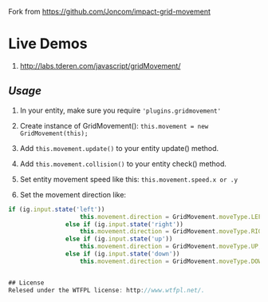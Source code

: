Fork from https://github.com/Joncom/impact-grid-movement

# Live Demos
1. http://labs.tderen.com/javascript/gridMovement/

## _Usage_

1. In your entity, make sure you require `'plugins.gridmovement'`

2. Create instance of GridMovement():
`this.movement = new GridMovement(this);`

3. Add `this.movement.update()` to your entity update() method.

4. Add `this.movement.collision()` to your entity check() method.

5. Set entity movement speed like this:
`this.movement.speed.x or .y`

6. Set the movement direction like:
```javascript
if (ig.input.state('left'))
                    this.movement.direction = GridMovement.moveType.LEFT;
                else if (ig.input.state('right'))
                    this.movement.direction = GridMovement.moveType.RIGHT;
                else if (ig.input.state('up'))
                    this.movement.direction = GridMovement.moveType.UP;
                else if (ig.input.state('down'))
                    this.movement.direction = GridMovement.moveType.DOWN;


## License
Relesed under the WTFPL license: http://www.wtfpl.net/.
